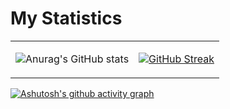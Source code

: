 
<h1>My Statistics</h1>
<table >
<tr>
<td>
      
![Anurag's GitHub stats](https://github-readme-stats.vercel.app/api?username=anuraghazra&show_icons=true&theme=synthwave)

</td>
<td>
      
[![GitHub Streak](https://github-readme-streak-stats.herokuapp.com?user=adamfachreza&theme=synthwave&locale=id)](https://git.io/streak-stats)
      
</td> 
</tr>
</table>


[![Ashutosh's github activity graph](https://activity-graph.herokuapp.com/graph?username=adamfachreza&theme=synthwave-84)](https://github.com/adamfachreza/github-readme-activity-graph)

<br>


